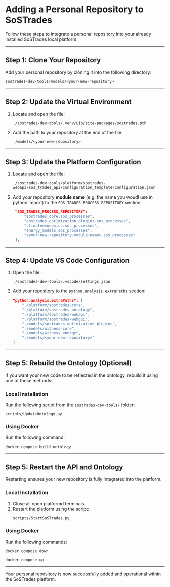 # Adding a Personal Repository to SoSTrades

Follow these steps to integrate a personal repository into your already installed SoSTrades local platform.

---

## Step 1: Clone Your Repository

Add your personal repository by cloning it into the following directory:
```
sostrades-dev-tools/models/<your-new-repository>
```

---

## Step 2: Update the Virtual Environment

1. Locate and open the file:
   ```
   ./sostrades-dev-tools/.venv/Lib/site-packages/sostrades.pth
   ```

2. Add the path to your repository at the end of the file:
   ```
   ./models/<your-new-repository>
   ```

---

## Step 3: Update the Platform Configuration

1. Locate and open the file:
   ```
   ./sostrades-dev-tools/platform/sostrades-webapi/sos_trades_api/configuration_template/configuration.json
   ```

2. Add your repository **module name** (e.g. the name you woudl use in python import) to the `SOS_TRADES_PROCESS_REPOSITORY` section:
   ```json
    "SOS_TRADES_PROCESS_REPOSITORY": [
        "sostrades_core.sos_processes",
        "sostrades_optimization_plugins.sos_processes",
        "climateeconomics.sos_processes",
        "energy_models.sos_processes",
        "<your-new-repository-module-name>.sos_processes"
    ],
   ```

---

## Step 4: Update VS Code Configuration

1. Open the file:
   ```
   ./sostrades-dev-tools/.vscode/settings.json
   ```

2. Add your repository to the `python.analysis.extraPaths` section:
   ```json
   "python.analysis.extraPaths": [
       "./platform/sostrades-core",
       "./platform/sostrades-ontology",
       "./platform/sostrades-webapi",
       "./platform/sostrades-webgui",
       "./models/sostrades-optimization-plugins",
       "./models/witness-core",
       "./models/witness-energy",
       "./models/<your-new-repository>"
   ]
   ```

---

## Step 5: Rebuild the Ontology (Optional)

If you want your new code to be reflected in the ontology, rebuild it using one of these methods:

### Local Installation
Run the following script from the `sostrades-dev-tools/` folder:
```
scripts/UpdateOntology.py
```

### Using Docker
Run the following command:
```
docker compose build ontology
```

---

## Step 5: Restart the API and Ontology

Restarting ensures your new repository is fully integrated into the platform.

### Local Installation
1. Close all open platformd terminals.
2. Restart the platform using the script:
   ```
   scripts/StartSoSTrades.py
   ```

### Using Docker
Run the following commands:
```
docker compose down
```
```
docker compose up
```

---

Your personal repository is now successfully added and operational within the SoSTrades platform.

